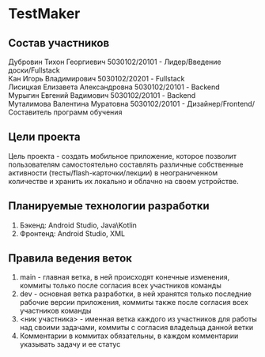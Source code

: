 # TestMaker
## Состав участников
Дубровин Тихон Георгиевич 5030102/20101 - Лидер/Введение доски/Fullstack  
Кан Игорь Владимирович 5030102/20201 - Fullstack  
Лисицкая Елизавета Александровна 5030102/20101 - Backend  
Мурыгин Евгений Вадимович 5030102/20101 - Backend  
Муталимова Валентина Муратовна 5030102/20101 - Дизайнер/Frontend/Составитель программ обучения  
## Цели проекта
Цель проекта - создать мобильное приложение, которое позволит пользователям самостоятельно составлять различные собственные активности (тесты/flash-карточки/лекции) в неограниченном количестве и хранить их локально и облачно на своем устройстве.
## Планируемые технологии разработки
1. Бэкенд: Android Studio, Java\Kotlin
2. Фронтенд: Android Studio, XML
## Правила ведения веток
1. main - главная ветка, в ней происходят конечные изменения, коммиты только после согласия всех участников команды
2. dev - основная ветка разработки, в ней хранятся только последние рабочие версии приложения, коммиты также после согласия всех участников команды
3. <ник участника> - именная ветка каждого из участников для работы над своими задачами, коммиты с согласия владельца данной ветки
4. Комментарии в коммитах обязательны, в каждом комментарии указывать задачу и ее статус
